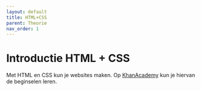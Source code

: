 ```yaml
---
layout: default
title: HTML+CSS
parent: Theorie
nav_order: 1
---
```


# Introductie HTML + CSS
Met HTML en CSS kun je websites maken. Op [KhanAcademy](http://www.khanacademy.org) kun je hiervan de beginselen leren.
